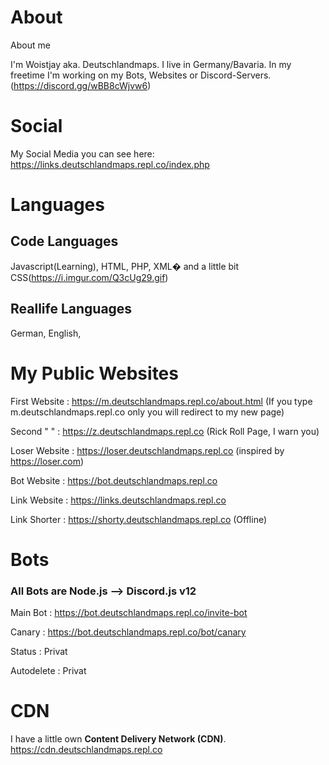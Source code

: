 # About
About me

I'm Woistjay aka. Deutschlandmaps.
I live in Germany/Bavaria.
In my freetime I'm working on my Bots, Websites or Discord-Servers.(https://discord.gg/wBB8cWjvw6)



# Social

My Social Media you can see here: https://links.deutschlandmaps.repl.co/index.php

# Languages

<h2> Code Languages</h2>

Javascript(Learning), HTML, PHP, XML� and a little bit CSS(https://i.imgur.com/Q3cUg29.gif)

<h2>Reallife Languages</h2>

German, English,


# My Public Websites

First Website : https://m.deutschlandmaps.repl.co/about.html (If you type m.deutschlandmaps.repl.co only you will redirect to my new page) <p>
Second "   "  : https://z.deutschlandmaps.repl.co (Rick Roll Page, I warn you) <p>
Loser Website : https://loser.deutschlandmaps.repl.co (inspired by https://loser.com) <p>
Bot Website   : https://bot.deutschlandmaps.repl.co <p>
Link Website  : https://links.deutschlandmaps.repl.co <p>
Link Shorter  : https://shorty.deutschlandmaps.repl.co (Offline) <p>

# Bots
<h3>All Bots are Node.js --> Discord.js v12 </h3>

Main Bot : https://bot.deutschlandmaps.repl.co/invite-bot <p>
Canary   : https://bot.deutschlandmaps.repl.co/bot/canary <p>
Status   : Privat <p>
Autodelete : Privat <p>

  # CDN
 I have a little own <b>Content Delivery Network (CDN)</b>.
  https://cdn.deutschlandmaps.repl.co
